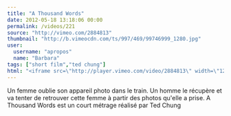 ```yaml
---
title: "A Thousand Words"
date: 2012-05-18 13:18:06 00:00
permalink: /videos/221
source: "http://vimeo.com/2884813"
thumbnail: "http://b.vimeocdn.com/ts/997/469/99746999_1280.jpg"
user:
  username: "apropos"
  name: "Barbara"
tags: ["short film","ted chung"]
html: "<iframe src=\"http://player.vimeo.com/video/2884813\" width=\"1280\" height=\"720\" frameborder=\"0\" webkitallowfullscreen mozallowfullscreen allowfullscreen></iframe>"
---
```


Un femme oublie son appareil photo dans le train. Un homme le récupère et va tenter de retrouver cette femme à partir des photos qu'elle a prise. A Thousand Words est un court métrage réalisé par Ted Chung